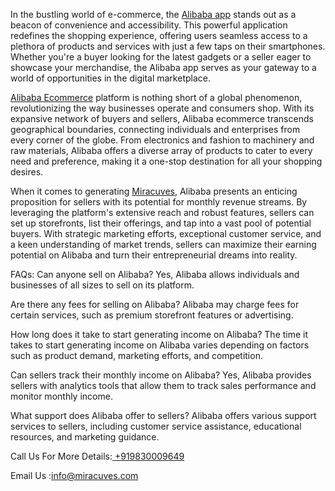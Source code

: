 
In the bustling world of e-commerce, the <a href="https://miracuves.com/solutions/alibaba-clone/">Alibaba app</a> stands out as a beacon of convenience and accessibility. This powerful application redefines the shopping experience, offering users seamless access to a plethora of products and services with just a few taps on their smartphones. Whether you're a buyer looking for the latest gadgets or a seller eager to showcase your merchandise, the Alibaba app serves as your gateway to a world of opportunities in the digital marketplace.

<a href="https://miracuves.com/product/alibaba-clone-script/">Alibaba Ecommerce</a> platform is nothing short of a global phenomenon, revolutionizing the way businesses operate and consumers shop. With its expansive network of buyers and sellers, Alibaba ecommerce transcends geographical boundaries, connecting individuals and enterprises from every corner of the globe. From electronics and fashion to machinery and raw materials, Alibaba offers a diverse array of products to cater to every need and preference, making it a one-stop destination for all your shopping desires.

When it comes to generating <a href="https://miracuves.com/">Miracuves</a>, Alibaba presents an enticing proposition for sellers with its potential for monthly revenue streams. By leveraging the platform's extensive reach and robust features, sellers can set up storefronts, list their offerings, and tap into a vast pool of potential buyers. With strategic marketing efforts, exceptional customer service, and a keen understanding of market trends, sellers can maximize their earning potential on Alibaba and turn their entrepreneurial dreams into reality.



FAQs:
Can anyone sell on Alibaba?
Yes, Alibaba allows individuals and businesses of all sizes to sell on its platform.

Are there any fees for selling on Alibaba?
Alibaba may charge fees for certain services, such as premium storefront features or advertising.

How long does it take to start generating income on Alibaba?
The time it takes to start generating income on Alibaba varies depending on factors such as product demand, marketing efforts, and competition.

Can sellers track their monthly income on Alibaba?
Yes, Alibaba provides sellers with analytics tools that allow them to track sales performance and monitor monthly income.

What support does Alibaba offer to sellers?
Alibaba offers various support services to sellers, including customer service assistance, educational resources, and marketing guidance.

Call Us For More Details:<a href="https://miracuves.com/"> +919830009649</a>

Email Us :info@miracuves.com


